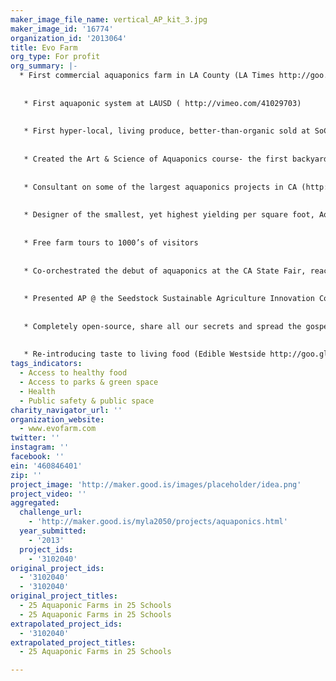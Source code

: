 ```yaml
---
maker_image_file_name: vertical_AP_kit_3.jpg
maker_image_id: '16774'
organization_id: '2013064'
title: Evo Farm
org_type: For profit
org_summary: |-
  * First commercial aquaponics farm in LA County (LA Times http://goo.gl/xmTck)
   
   
   * First aquaponic system at LAUSD ( http://vimeo.com/41029703)
   
   
   * First hyper-local, living produce, better-than-organic sold at SoCal Farmers market (LA Times- http://goo.gl/s3twp)
   
   
   * Created the Art & Science of Aquaponics course- the first backyard/ DIY aquaponics class in SoCal (LA Times- http://goo.gl/mGmPQ)
   
   
   * Consultant on some of the largest aquaponics projects in CA (http://goo.gl/LE1Bu)
   
   
   * Designer of the smallest, yet highest yielding per square foot, Aquaponics system… just about anywhere. (Dream Garden http://goo.gl/JG1Sv)
   
   
   * Free farm tours to 1000’s of visitors
   
   
   * Co-orchestrated the debut of aquaponics at the CA State Fair, reaching 500,000 visitors (Sacramento Bee http://goo.gl/0HuYp )
   
   
   * Presented AP @ the Seedstock Sustainable Agriculture Innovation Conference at UCLA Anderson School of Management (Seedstock)
   
   
   * Completely open-source, share all our secrets and spread the gospel of AP to all
   
   
   * Re-introducing taste to living food (Edible Westside http://goo.gl/KydmV)
tags_indicators:
  - Access to healthy food
  - Access to parks & green space
  - Health
  - Public safety & public space
charity_navigator_url: ''
organization_website:
  - www.evofarm.com
twitter: ''
instagram: ''
facebook: ''
ein: '460846401'
zip: ''
project_image: 'http://maker.good.is/images/placeholder/idea.png'
project_video: ''
aggregated:
  challenge_url:
    - 'http://maker.good.is/myla2050/projects/aquaponics.html'
  year_submitted:
    - '2013'
  project_ids:
    - '3102040'
original_project_ids:
  - '3102040'
  - '3102040'
original_project_titles:
  - 25 Aquaponic Farms in 25 Schools
  - 25 Aquaponic Farms in 25 Schools
extrapolated_project_ids:
  - '3102040'
extrapolated_project_titles:
  - 25 Aquaponic Farms in 25 Schools

---
```

